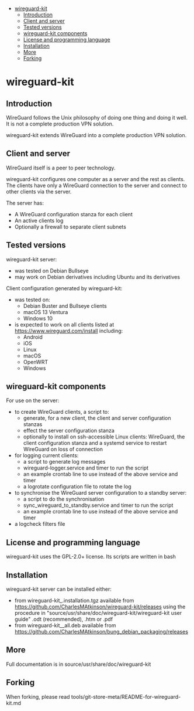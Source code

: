 - [wireguard-kit](#wireguard-kit)
  - [Introduction](##introduction)
  - [Client and server](#client-and-server)
  - [Tested versions](#tested-versions)
  - [wireguard-kit components](#wireguard-kit-components)
  - [License and programming language](#license-and-programming-language)
  - [Installation](#installation)
  - [More](#more)
  - [Forking](#forking)

# wireguard-kit

## Introduction

WireGuard follows the Unix philosophy of doing one thing and doing it well.  It is not a complete production VPN solution.  

wireguard-kit extends WireGuard into a complete production VPN solution.

## Client and server

WireGuard itself is a peer to peer technology.

wireguard-kit configures one computer as a server and the rest as clients.
The clients have only a WireGuard connection to the server and connect to other clients via the server.

The server has:
- A WireGuard configuration stanza for each client
- An active clients log
- Optionally a firewall to separate client subnets

## Tested versions

wireguard-kit server:
- was tested on Debian Bullseye
- may work on Debian derivatives including Ubuntu and its derivatives

Client configuration generated by wireguard-kit:
- was tested on:
  - Debian Buster and Bullseye clients
  - macOS 13 Ventura
  - Windows 10
- is expected to work on all clients listed at https://www.wireguard.com/install including:
  - Android
  - iOS
  - Linux 
  - macOS
  - OpenWRT
  - Windows

## wireguard-kit components

For use on the server:
- to create WireGuard clients, a script to:
  - generate, for a new client, the client and server configuration stanzas
  - effect the server configuration stanza
  - optionally to install on ssh-accessible Linux clients: WireGuard, the client configuration stanza and a systemd service to restart WireGuard on loss of connection
- for logging current clients:
  - a script to generate log messages
  - wireguard-logger.service and timer to run the script
  - an example crontab line to use instead of the above service and timer
  - a logrotate configuration file to rotate the log
- to synchronise the WireGuard server configuration to a standby server:
  - a script to do the synchronisation
  - sync_wireguard_to_standby.service and timer to run the script
  - an example crontab line to use instead of the above service and timer
- a logcheck filters file

## License and programming language

wireguard-kit uses the GPL-2.0+ license.  Its scripts are written in bash 

## Installation

wireguard-kit server can be installed either:
- from wireguard-kit_<version>.installation.tgz available from https://github.com/CharlesMAtkinson/wireguard-kit/releases
using the procedure in "source/usr/share/doc/wireguard-kit/wireguard-kit user guide" .odt (recommended), .htm or .pdf
- from wireguard-kit_<version>_all.deb available from https://github.com/CharlesMAtkinson/bung_debian_packaging/releases

## More

Full documentation is in source/usr/share/doc/wireguard-kit

## Forking

When forking, please read tools/git-store-meta/README-for-wireguard-kit.md
